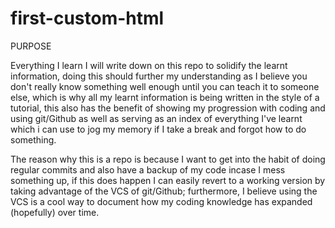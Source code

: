 # first-custom-html
PURPOSE

Everything I learn I will write down on this repo to solidify the learnt information, doing this should further my understanding as I believe you don't really know something well enough until you can teach it to someone else, which is why all my learnt information is being written in the style of a tutorial, this also has the benefit of showing my progression with coding and using git/Github as well as serving as an index of everything I've learnt which i can use to jog my memory if I take a break and forgot how to do something.

The reason why this is a repo is because I want to get into the habit of doing regular commits and also have a backup of my code incase I mess something up, if this does happen I can easily revert to a working version by taking advantage of the VCS of git/Github; furthermore, I believe using the VCS is a cool way to document how my coding knowledge has expanded (hopefully) over time.

